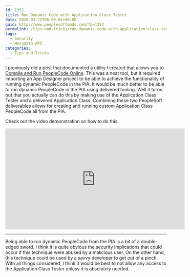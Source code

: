 ```yaml
---
id: 1352
title: Run Dynamic Code with Application Class Tester
date: 2020-03-22T06:00:01+00:00
guid: http://www.peoplesoftmods.com/?p=1352
permalink: /tips-and-tricks/run-dynamic-code-with-application-class-tester/
tags:
  - Security
  - Metadata API
categories:
  - Tips and Tricks
---
```


I previously did a post that documented a utility I created that allows you to 
[Compile and Run PeopleCode Online](https://www.peoplesoftmods.com/utilities/compile-and-run-peoplecode-online/).
This was a neat 
tool, but it required importing an App Designer project to be able to achieve the functionality of 
running dynamic PeopleCode in the PIA.  It would be much better to be able to run dynamic PeopleCode in the PIA using 
delivered tooling.  Well it turns out that you actually can do this by making use of the Application Class Tester 
and a delivered Application Class.  Combining these two PeopleSoft deliverables allows for creating and running custom 
Application Class PeopleCode all from the PIA.  

Check out the video demonstration on how to do this:

<iframe 
width="560" 
height="315" src="https://www.youtube.com/embed/5xOOtwjX58M" 
frameborder="0" 
allow="accelerometer; autoplay; encrypted-media; gyroscope; picture-in-picture" 
allowfullscreen>
</iframe>  

* * *

Being able to run dynamic PeopleCode from the PIA is a bit of a double-edged sword.  I think it is quite 
obvious the security implications that could occur if this technique were abused by a malicious user. On the other hand, 
this technique could be used by a savvy developer to get out of a pinch.  With all things considered, I think it would be best to not 
allow any access to the Application Class Tester unless it is absolutely needed.